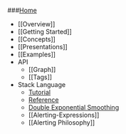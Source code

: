 ###[Home](Home)
* [[Overview]]
* [[Getting Started]]
* [[Concepts]]
* [[Presentations]]
* [[Examples]]
* API
  * [[Graph]]
  * [[Tags]]
* Stack Language
  * [Tutorial](Stack-Language)
  * [Reference](Stack-Language-Reference)
  * [Double Exponential Smoothing](DES)
  * [[Alerting-Expressions]]
  * [[Alerting Philosophy]]
